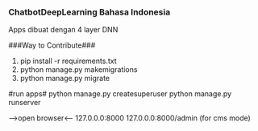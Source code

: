 ### ChatbotDeepLearning Bahasa Indonesia ###
Apps dibuat dengan 4 layer DNN

###Way to Contribute###
1. pip install -r requirements.txt
2. python manage.py makemigrations
3. python manage.py migrate

#run apps#
python manage.py createsuperuser
python manage.py runserver

-->open browser<--
127.0.0.0:8000
127.0.0.0:8000/admin (for cms mode)
